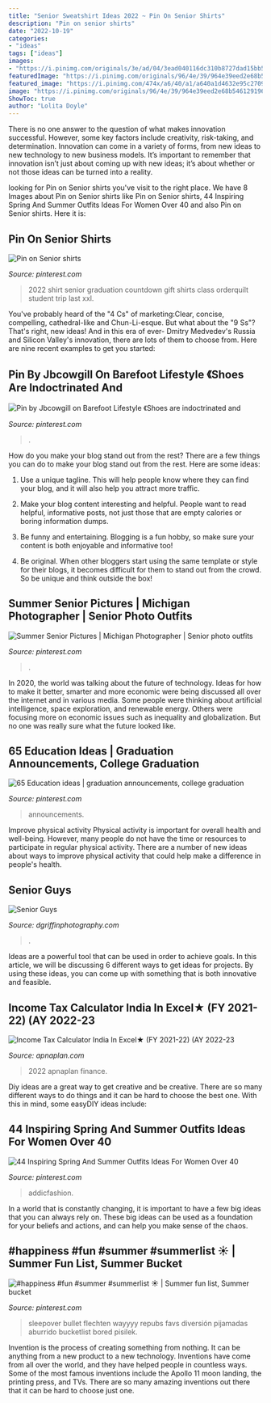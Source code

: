 ```yaml
---
title: "Senior Sweatshirt Ideas 2022 ~ Pin On Senior Shirts"
description: "Pin on senior shirts"
date: "2022-10-19"
categories:
- "ideas"
tags: ["ideas"]
images:
- "https://i.pinimg.com/originals/3e/ad/04/3ead040116dc310b8727dad15bb5982b.jpg"
featuredImage: "https://i.pinimg.com/originals/96/4e/39/964e39eed2e68b5461291961cb3448d4.png"
featured_image: "https://i.pinimg.com/474x/a6/40/a1/a640a1d4632e95c2709d53bf13a9134d--high-school-graduation-announcements-graduation-ideas.jpg"
image: "https://i.pinimg.com/originals/96/4e/39/964e39eed2e68b5461291961cb3448d4.png"
ShowToc: true
author: "Lolita Doyle"
---
```



There is no one answer to the question of what makes innovation successful. However, some key factors include creativity, risk-taking, and determination. Innovation can come in a variety of forms, from new ideas to new technology to new business models. It’s important to remember that innovation isn’t just about coming up with new ideas; it’s about whether or not those ideas can be turned into a reality.

	

		
looking for Pin on Senior shirts you've visit to the right place. We have 8 Images about Pin on Senior shirts like Pin on Senior shirts, 44 Inspiring Spring And Summer Outfits Ideas For Women Over 40 and also Pin on Senior shirts. Here it is:
		
    
## Pin On Senior Shirts

<img loading=lazy src="https://i.pinimg.com/originals/96/4e/39/964e39eed2e68b5461291961cb3448d4.png" onerror="this.onerror=null;this.src='https://tse1.mm.bing.net/th?id=OIP.O8XMzbXon_U8z5Uxbr1ChQHaHa&amp;pid=15.1';" alt="Pin on Senior shirts">

_Source: pinterest.com_

>2022 shirt senior graduation countdown gift shirts class orderquilt student trip last xxl. 

	

You've probably heard of the "4 Cs" of marketing:Clear, concise, compelling, cathedral-like and Chun-Li-esque. But what about the "9 Ss"? That's right, new ideas! And in this era of ever- Dmitry Medvedev's Russia and Silicon Valley's innovation, there are lots of them to choose from. Here are nine recent examples to get you started: 

    
## Pin By Jbcowgill On Barefoot Lifestyle 《Shoes Are Indoctrinated And

<img loading=lazy src="https://i.pinimg.com/originals/3e/ad/04/3ead040116dc310b8727dad15bb5982b.jpg" onerror="this.onerror=null;this.src='https://tse4.mm.bing.net/th?id=OIP.VjvfB95e-7lmw3Hovwp2igAAAA&amp;pid=15.1';" alt="Pin by Jbcowgill on Barefoot Lifestyle 《Shoes are indoctrinated and">

_Source: pinterest.com_

>. 

	

How do you make your blog stand out from the rest?
There are a few things you can do to make your blog stand out from the rest. Here are some ideas: 
1. Use a unique tagline. This will help people know where they can find your blog, and it will also help you attract more traffic.

2. Make your blog content interesting and helpful. People want to read helpful, informative posts, not just those that are empty calories or boring information dumps.

3. Be funny and entertaining. Blogging is a fun hobby, so make sure your content is both enjoyable and informative too!

4. Be original. When other bloggers start using the same template or style for their blogs, it becomes difficult for them to stand out from the crowd. So be unique and think outside the box!


    
## Summer Senior Pictures | Michigan Photographer | Senior Photo Outfits

<img loading=lazy src="https://i.pinimg.com/originals/eb/1f/a7/eb1fa72091fa502e0c1372ceab0192b8.jpg" onerror="this.onerror=null;this.src='https://tse3.mm.bing.net/th?id=OIP.usWVYyjJuc9q352JF8fbTgHaLH&amp;pid=15.1';" alt="Summer Senior Pictures | Michigan Photographer | Senior photo outfits">

_Source: pinterest.com_

>. 

	

In 2020, the world was talking about the future of technology. Ideas for how to make it better, smarter and more economic were being discussed all over the internet and in various media. Some people were thinking about artificial intelligence, space exploration, and renewable energy. Others were focusing more on economic issues such as inequality and globalization. But no one was really sure what the future looked like.

    
## 65 Education Ideas | Graduation Announcements, College Graduation

<img loading=lazy src="https://i.pinimg.com/474x/a6/40/a1/a640a1d4632e95c2709d53bf13a9134d--high-school-graduation-announcements-graduation-ideas.jpg" onerror="this.onerror=null;this.src='https://tse4.mm.bing.net/th?id=OIP.HOxiJjmFt17Gyvy9qMWsjwAAAA&amp;pid=15.1';" alt="65 Education ideas | graduation announcements, college graduation">

_Source: pinterest.com_

>announcements. 

	

Improve physical activity
Physical activity is important for overall health and well-being. However, many people do not have the time or resources to participate in regular physical activity. There are a number of new ideas about ways to improve physical activity that could help make a difference in people's health.

    
## Senior Guys

<img loading=lazy src="https://dgriffinphotography.com/wp-content/uploads/6261.jpg" onerror="this.onerror=null;this.src='https://tse4.mm.bing.net/th?id=OIP.YwqztBgB_Tw_ppfz_lsCSwHaLH&amp;pid=15.1';" alt="Senior Guys">

_Source: dgriffinphotography.com_

>. 

	

Ideas are a powerful tool that can be used in order to achieve goals. In this article, we will be discussing 6 different ways to get ideas for projects. By using these ideas, you can come up with something that is both innovative and feasible.

    
## Income Tax Calculator India In Excel★ (FY 2021-22) (AY 2022-23

<img loading=lazy src="https://www.apnaplan.com/wp-content/uploads/2020/06/Income-Tax-Calculator-India-for-FY-2020-21-1536x960.png" onerror="this.onerror=null;this.src='https://tse1.mm.bing.net/th?id=OIP.Zx_LUUYLq-XA_HydPuhMQgHaEo&amp;pid=15.1';" alt="Income Tax Calculator India In Excel★ (FY 2021-22) (AY 2022-23">

_Source: apnaplan.com_

>2022 apnaplan finance. 

	

Diy ideas are a great way to get creative and be creative. There are so many different ways to do things and it can be hard to choose the best one. With this in mind, some easyDIY ideas include:

    
## 44 Inspiring Spring And Summer Outfits Ideas For Women Over 40

<img loading=lazy src="https://i.pinimg.com/736x/b7/ae/c4/b7aec48e049bfcadd2125016f57af197.jpg" onerror="this.onerror=null;this.src='https://tse3.mm.bing.net/th?id=OIP.VFZFdQ0V2F8UXkfk_HJV2AHaLG&amp;pid=15.1';" alt="44 Inspiring Spring And Summer Outfits Ideas For Women Over 40">

_Source: pinterest.com_

>addicfashion. 

	

In a world that is constantly changing, it is important to have a few big ideas that you can always rely on. These big ideas can be used as a foundation for your beliefs and actions, and can help you make sense of the chaos.

    
## #happiness #fun #summer #summerlist ☀️ | Summer Fun List, Summer Bucket

<img loading=lazy src="https://i.pinimg.com/736x/63/47/14/6347144edc04035d19c32fa360214f8e.jpg" onerror="this.onerror=null;this.src='https://tse3.mm.bing.net/th?id=OIP.vpdEZijFVZ16YlxtXlFXPwHaIt&amp;pid=15.1';" alt="#happiness #fun #summer #summerlist ☀️ | Summer fun list, Summer bucket">

_Source: pinterest.com_

>sleepover bullet flechten wayyyy repubs favs diversión pijamadas aburrido bucketlist bored pisilek. 

	

Invention is the process of creating something from nothing. It can be anything from a new product to a new technology. Inventions have come from all over the world, and they have helped people in countless ways. Some of the most famous inventions include the Apollo 11 moon landing, the printing press, and TVs. There are so many amazing inventions out there that it can be hard to choose just one.

